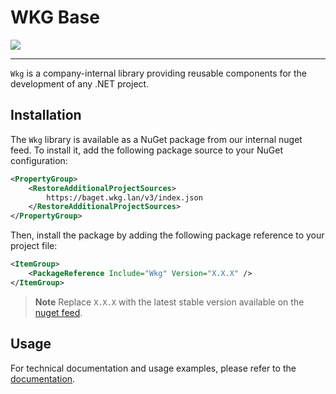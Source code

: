 # WKG Base

![](https://git.wkg.lan/WKG/components/wkg-base/badges/main/pipeline.svg)

---

`Wkg` is a company-internal library providing reusable components for the development of any .NET project.

## Installation

The `Wkg` library is available as a NuGet package from our internal nuget feed. To install it, add the following package source to your NuGet configuration:

```xml
<PropertyGroup>
    <RestoreAdditionalProjectSources>
        https://baget.wkg.lan/v3/index.json
    </RestoreAdditionalProjectSources>
</PropertyGroup>
```

Then, install the package by adding the following package reference to your project file:

```xml
<ItemGroup>
    <PackageReference Include="Wkg" Version="X.X.X" />
</ItemGroup>
```

> **Note**
> Replace `X.X.X` with the latest stable version available on the [nuget feed](https://baget.wkg.lan/packages/wkg/latest).

## Usage

For technical documentation and usage examples, please refer to the [documentation](/docs/documentation.md).